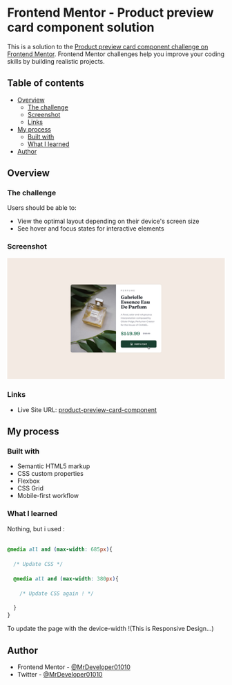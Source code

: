 # Frontend Mentor - Product preview card component solution

This is a solution to the [Product preview card component challenge on Frontend Mentor](https://www.frontendmentor.io/challenges/product-preview-card-component-GO7UmttRfa). Frontend Mentor challenges help you improve your coding skills by building realistic projects. 

## Table of contents

- [Overview](#overview)
  - [The challenge](#the-challenge)
  - [Screenshot](#screenshot)
  - [Links](#links)
- [My process](#my-process)
  - [Built with](#built-with)
  - [What I learned](#what-i-learned)
- [Author](#author)


## Overview

### The challenge

Users should be able to:

- View the optimal layout depending on their device's screen size
- See hover and focus states for interactive elements

### Screenshot

![](/design/active-states.jpg)


### Links

- Live Site URL: [product-preview-card-component](https://mrdeveloper01010.github.io/product-preview-card-component/)

## My process

### Built with

- Semantic HTML5 markup
- CSS custom properties
- Flexbox
- CSS Grid
- Mobile-first workflow

### What I learned

Nothing, but i used : 

```css

@media all and (max-width: 685px){

  /* Update CSS */

  @media all and (max-width: 380px){

    /* Update CSS again ! */

  }
}

```
To update the page with the device-width !(This is Responsive Design...)

## Author

- Frontend Mentor - [@MrDeveloper01010](https://www.frontendmentor.io/profile/MrDeveloper01010)
- Twitter - [@MrDeveloper01010](https://www.twitter.com/TaboutsaFredy)


